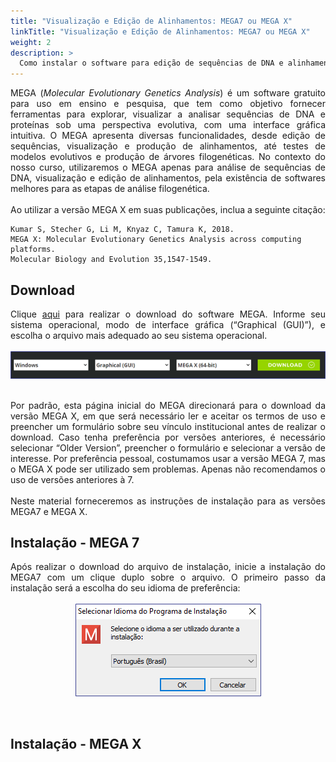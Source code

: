 ```yaml
---
title: "Visualização e Edição de Alinhamentos: MEGA7 ou MEGA X"
linkTitle: "Visualização e Edição de Alinhamentos: MEGA7 ou MEGA X"
weight: 2
description: >
  Como instalar o software para edição de sequências de DNA e alinhamentos
---
```

<div align="justify">
MEGA (<i>Molecular Evolutionary Genetics Analysis</i>) é um software gratuito para uso em ensino e pesquisa, que tem como objetivo fornecer ferramentas para explorar, visualizar a analisar sequências de DNA e proteínas sob uma perspectiva evolutiva, com uma interface gráfica intuitiva. O MEGA apresenta diversas funcionalidades, desde edição de sequências, visualização e produção de alinhamentos, até testes de modelos evolutivos e produção de árvores filogenéticas. No contexto do nosso curso, utilizaremos o MEGA apenas para análise de sequências de DNA, visualização e edição de alinhamentos, pela existência de softwares melhores para as etapas de análise filogenética. 
<br><br>
Ao utilizar a versão MEGA X em suas publicações, inclua a seguinte citação:
</div>

```
Kumar S, Stecher G, Li M, Knyaz C, Tamura K, 2018. 
MEGA X: Molecular Evolutionary Genetics Analysis across computing platforms. 
Molecular Biology and Evolution 35,1547-1549.
```

## Download
<div align="justify">
Clique <a href="https://www.megasoftware.net/">aqui</a> para realizar o download do software MEGA. Informe seu sistema operacional, modo de interface gráfica (“Graphical (GUI)”), e escolha o arquivo mais adequado ao seu sistema operacional.<br><br>
<center>
<img src="https://raw.githubusercontent.com/desirrepetters/cursodefilogenia.ufpr/master/userguide/content/pt-br/docs/Download%20e%20Instalar/mega7_1.png" alt="Janela de Seleção do Arquivo mais Adequado de Instalação do MEGA" align="center">
</center>
<br><br>
Por padrão, esta página inicial do MEGA direcionará para o download da versão MEGA X, em que será necessário ler e aceitar os termos de uso e preencher um formulário sobre seu vínculo institucional antes de realizar o download. Caso tenha preferência por versões anteriores, é necessário selecionar “Older Version”, preencher o formulário e selecionar a versão de interesse. Por preferência pessoal, costumamos usar a versão MEGA 7, mas o MEGA X pode ser utilizado sem problemas. Apenas não recomendamos o uso de versões anteriores à 7.
<br><br>
Neste material forneceremos as instruções de instalação para as versões MEGA7 e MEGA X.
 </div>
 
## Instalação - MEGA 7
<div align="justify">
Após realizar o download do arquivo de instalação, inicie a instalação do MEGA7 com um clique duplo sobre o arquivo. O primeiro passo da instalação será a escolha do seu idioma de preferência:
<br><br>
<center>
<img src="https://raw.githubusercontent.com/desirrepetters/cursodefilogenia.ufpr/master/userguide/content/pt-br/docs/Download%20e%20Instalar/mega7_2.png" alt="Janela de Seleção do Idioma de Instalação do Notepad ++" align="center">
</center>
<br><br>
</div>

## Instalação - MEGA X
<div align="justify">
</div>
